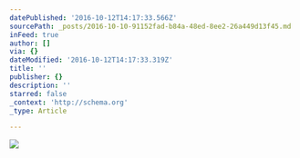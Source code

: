 ```yaml
---
datePublished: '2016-10-12T14:17:33.566Z'
sourcePath: _posts/2016-10-10-91152fad-b84a-48ed-8ee2-26a449d13f45.md
inFeed: true
author: []
via: {}
dateModified: '2016-10-12T14:17:33.319Z'
title: ''
publisher: {}
description: ''
starred: false
_context: 'http://schema.org'
_type: Article

---
```

![](https://imgflo.herokuapp.com/graph/2b2431f8e7ba7b0/aab7ce34666ba1670598a1aae6efa432/croprotate.png?cropheight=452&cropwidth=656&degrees=0&input=https%3A%2F%2Fthe-grid-user-content.s3-us-west-2.amazonaws.com%2Fe4b2a831-1973-4615-9ef0-925cd16a7b7d.png&x=0&y=102)